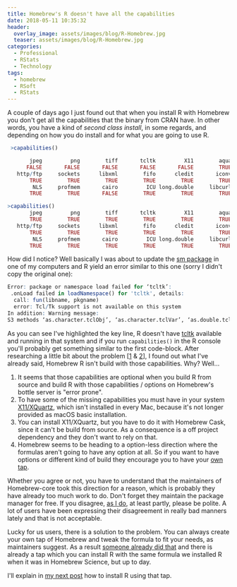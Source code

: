 ```yaml
---
title: Homebrew's R doesn't have all the capabilities
date: 2018-05-11 10:35:32
header: 
  overlay_image: assets/images/blog/R-Homebrew.jpg
  teaser: assets/images/blog/R-Homebrew.jpg
categories:
  - Professional
  - RStats
  - Technology
tags:
  - homebrew
  - RSoft
  - RStats
---
```

A couple of days ago I just found out that when you install R with Homebrew you don't get all the capabilities that the binary from CRAN have. In other words, you have a kind of _second class install_, in some regards, and depending on how you do install and for what you are going to use R.

```R
 >capabilities()

       jpeg         png        tiff       tcltk         X11        aqua
      FALSE       FALSE       FALSE       FALSE       FALSE        TRUE
   http/ftp     sockets      libxml        fifo      cledit       iconv
       TRUE        TRUE        TRUE        TRUE        TRUE        TRUE
        NLS     profmem       cairo         ICU long.double     libcurl
       TRUE        TRUE       FALSE        TRUE        TRUE        TRUE
```
```R
>capabilities()
       jpeg         png        tiff       tcltk         X11        aqua
       TRUE        TRUE        TRUE        TRUE        TRUE        TRUE
   http/ftp     sockets      libxml        fifo      cledit       iconv
       TRUE        TRUE        TRUE        TRUE        TRUE        TRUE
        NLS     profmem       cairo         ICU long.double     libcurl
       TRUE        TRUE        TRUE        TRUE        TRUE        TRUE
```

How did I notice? Well basically I was about to update the [sm package](https://cran.r-project.org/web/packages/sm/) in one of my computers and R yield an error similar to this one (sorry I didn't copy the original one):

<!-- this code was wrapped-->
```R 
Error: package or namespace load failed for ‘tcltk’:
 .onLoad failed in loadNamespace() for 'tcltk', details:
  call: fun(libname, pkgname)
  error: Tcl/Tk support is not available on this system
In addition: Warning message:
S3 methods ‘as.character.tclObj’, ‘as.character.tclVar’, ‘as.double.tclObj’, ‘as.integer.tclObj’, ‘as.logical.tclObj’, ‘as.raw.tclObj’, ‘print.tclObj’, ‘[[.tclArray’, ‘[[&lt;-.tclArray’, ‘$.tclArray’, ‘$&lt;-.tclArray’, ‘names.tclArray’, ‘names&lt;-.tclArray’, ‘length.tclArray’, ‘length&lt;-.tclArray’, ‘tclObj.tclVar’, ‘tclObj&lt;-.tclVar’, ‘tclvalue.default’, ‘tclvalue.tclObj’, ‘tclvalue.tclVar’, ‘tclvalue&lt;-.default’, ‘tclvalue&lt;-.tclVar’, ‘close.tkProgressBar’ were declared in NAMESPACE but not found
```

As you can see I've highlighted the key line, R doesn't have [tcltk](https://en.wikipedia.org/wiki/Tcl) available and running in that system and if you run `capabilities()` in the R console you'll probably get something similar to the first code-block. After researching a little bit about the problem [[1](https://discourse.brew.sh/t/r-installs-on-high-sierra-without-tcl-tk-support/1190) & [2](https://discourse.brew.sh/t/r-bottle-options-graphics-capabilities/1785/10)], I found out what I've already said, Homebrew R isn't build with those capabilities. Why? Well…

  1. It seems that those capabilities are optional when you build R from source and build R with those capabilities / options on Homebrew's bottle server is "error prone".
  2. To have some of the missing capabilities you must have in your system [X11/XQuartz](https://www.xquartz.org), which isn't installed in every Mac, because it's not longer provided as macOS basic installation.
  3. You can install X11/XQuartz, but you have to do it with Homebrew Cask, since it can't be build from source. As a consequence is a off project dependency and they don't want to rely on that.
  4. Homebrew seems to be heading to a option-less direction where the formulas aren't going to have any option at all. So if you want to have options or different kind of build they encourage you to have your [own tap](https://docs.brew.sh/How-to-Create-and-Maintain-a-Tap.html).

Whether you agree or not, you have to understand that the maintainers of Homebrew-core took this direction for a reason, which is probably they have already too much work to do. Don't forget they maintain the package manager for free. If you disagree, [as I do](https://discourse.brew.sh/t/r-bottle-options-graphics-capabilities/1785/9?u=luisspuerto), at least partly, please be polite. A lot of users have been expressing their disagreement in really bad manners lately and that is not acceptable.

Lucky for us users, there is a solution to the problem. You can always create your own tap of Homebrew and tweak the formula to fit your needs, as maintainers suggest. As a result [someone already did that](https://discourse.brew.sh/t/r-installs-on-high-sierra-without-tcl-tk-support/1190/16?u=luisspuerto) and there is already a tap which you can install R with the same formula we installed R when it was in Homebrew Science, but up to day.

I'll explain in [my next post](https://wp.me/p8vFcV-tC) how to install R using that tap.